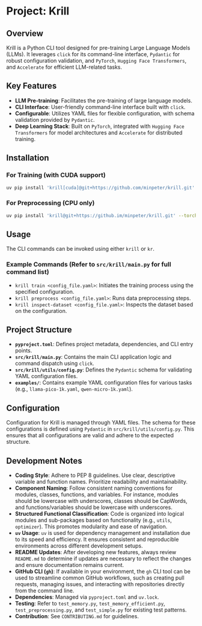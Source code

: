 # Project: Krill

## Overview
Krill is a Python CLI tool designed for pre-training Large Language Models (LLMs). It leverages `click` for its command-line interface, `Pydantic` for robust configuration validation, and `PyTorch`, `Hugging Face Transformers`, and `Accelerate` for efficient LLM-related tasks.

## Key Features
- **LLM Pre-training**: Facilitates the pre-training of large language models.
- **CLI Interface**: User-friendly command-line interface built with `click`.
- **Configurable**: Utilizes YAML files for flexible configuration, with schema validation provided by `Pydantic`.
- **Deep Learning Stack**: Built on `PyTorch`, integrated with `Hugging Face Transformers` for model architectures and `Accelerate` for distributed training.

## Installation

### For Training (with CUDA support)
```bash
uv pip install 'krill[cuda]@git+https://github.com/minpeter/krill.git' --torch-backend=cu128
```

### For Preprocessing (CPU only)
```bash
uv pip install 'krill@git+https://github.im/minpeter/krill.git' --torch-backend=cpu
```

## Usage
The CLI commands can be invoked using either `krill` or `kr`.

### Example Commands (Refer to `src/krill/main.py` for full command list)
- `krill train <config_file.yaml>`: Initiates the training process using the specified configuration.
- `krill preprocess <config_file.yaml>`: Runs data preprocessing steps.
- `krill inspect-dataset <config_file.yaml>`: Inspects the dataset based on the configuration.

## Project Structure
- **`pyproject.toml`**: Defines project metadata, dependencies, and CLI entry points.
- **`src/krill/main.py`**: Contains the main CLI application logic and command dispatch using `click`.
- **`src/krill/utils/config.py`**: Defines the `Pydantic` schema for validating YAML configuration files.
- **`examples/`**: Contains example YAML configuration files for various tasks (e.g., `llama-pico-1k.yaml`, `qwen-micro-1k.yaml`).

## Configuration
Configuration for Krill is managed through YAML files. The schema for these configurations is defined using `Pydantic` in `src/krill/utils/config.py`. This ensures that all configurations are valid and adhere to the expected structure.

## Development Notes
- **Coding Style**: Adhere to PEP 8 guidelines. Use clear, descriptive variable and function names. Prioritize readability and maintainability.
- **Component Naming**: Follow consistent naming conventions for modules, classes, functions, and variables. For instance, modules should be lowercase with underscores, classes should be CapWords, and functions/variables should be lowercase with underscores.
- **Structured Functional Classification**: Code is organized into logical modules and sub-packages based on functionality (e.g., `utils`, `optimizer`). This promotes modularity and ease of navigation.
- **`uv` Usage**: `uv` is used for dependency management and installation due to its speed and efficiency. It ensures consistent and reproducible environments across different development setups.
- **README Updates**: After developing new features, always review `README.md` to determine if updates are necessary to reflect the changes and ensure documentation remains current.
- **GitHub CLI (`gh`)**: If available in your environment, the `gh` CLI tool can be used to streamline common GitHub workflows, such as creating pull requests, managing issues, and interacting with repositories directly from the command line.
- **Dependencies**: Managed via `pyproject.toml` and `uv.lock`.
- **Testing**: Refer to `test_memory.py`, `test_memory_efficient.py`, `test_preprocessing.py`, and `test_simple.py` for existing test patterns.
- **Contribution**: See `CONTRIBUTING.md` for guidelines.